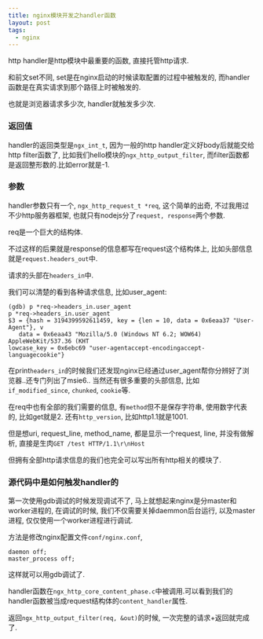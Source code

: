 ```yaml
---
title: nginx模块开发之handler函数
layout: post
tags:
  - nginx
---
```


http handler是http模块中最重要的函数, 直接托管http请求.

和前文set不同, set是在nginx启动的时候读取配置的过程中被触发的, 而handler函数是在真实请求到那个路径上时被触发的.

也就是浏览器请求多少次, handler就触发多少次.

### 返回值

handler的返回类型是`ngx_int_t`, 因为一般的http handler定义好body后就能交给http filter函数了, 比如我们hello模块的`ngx_http_output_filter`, 而filter函数都是返回整形数的.比如error就是-1.

### 参数

handler参数只有一个, `ngx_http_request_t *req`, 这个简单的出奇, 不过我用过不少http服务器框架, 也就只有nodejs分了`request, response`两个参数.

req是一个巨大的结构体.

不过这样的后果就是response的信息都写在request这个结构体上, 比如头部信息就是`request.headers_out`中.

请求的头部在`headers_in`中.

我们可以清楚的看到各种请求信息, 比如user_agent:

```
(gdb) p *req->headers_in.user_agent
p *req->headers_in.user_agent
$3 = {hash = 3194399592611459, key = {len = 10, data = 0x6eaa37 "User-Agent"}, v
   data = 0x6eaa43 "Mozilla/5.0 (Windows NT 6.2; WOW64) AppleWebKit/537.36 (KHT
lowcase_key = 0x6ebc69 "user-agentaccept-encodingaccept-languagecookie"}
```
在print`headers_in`的时候我们还发现nginx已经通过user_agent帮你分辨好了浏览器..还专门列出了msie6.. 当然还有很多重要的头部信息, 比如`if_modified_since`, `chunked`, `cookie`等.

在req中也有全部的我们需要的信息, 有`method`但不是保存字符串, 使用数字代表的, 比如get就是2. 还有`http_version`, 比如http1.1就是1001.

但是想uri, request_line, method_name, 都是显示一个request, line, 并没有做解析, 直接是生肉`GET /test HTTP/1.1\r\nHost`

但拥有全部http请求信息的我们也完全可以写出所有http相关的模块了.

### 源代码中是如何触发handler的

第一次使用gdb调试的时候发现调试不了, 马上就想起来nginx是分master和worker进程的, 在调试的时候, 我们不仅需要关掉daemmon后台运行, 以及master进程, 仅仅使用一个worker进程进行调试.

方法是修改nginx配置文件`conf/nginx.conf`,

```
daemon off;
master_process off;
```

这样就可以用gdb调试了.

handler函数在`ngx_http_core_content_phase.c`中被调用.可以看到我们的handler函数被当成request结构体的`content_handler`属性.

返回`ngx_http_output_filter(req, &out)`的时候, 一次完整的请求+返回就完成了.
